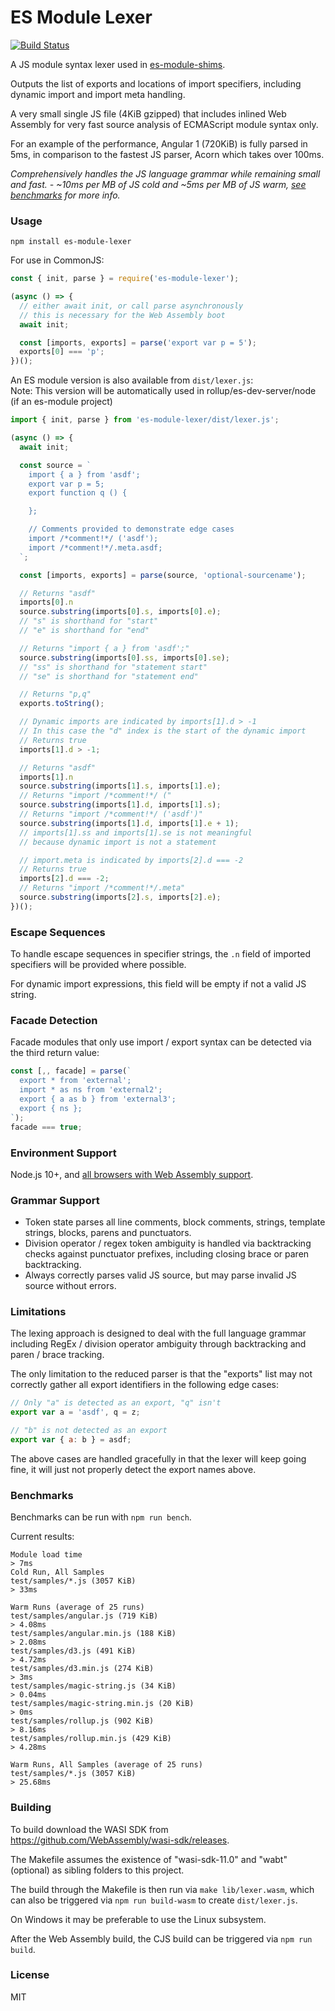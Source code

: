 # ES Module Lexer

[![Build Status][travis-image]][travis-url]

A JS module syntax lexer used in [es-module-shims](https://github.com/guybedford/es-module-shims).

Outputs the list of exports and locations of import specifiers, including dynamic import and import meta handling.

A very small single JS file (4KiB gzipped) that includes inlined Web Assembly for very fast source analysis of ECMAScript module syntax only.

For an example of the performance, Angular 1 (720KiB) is fully parsed in 5ms, in comparison to the fastest JS parser, Acorn which takes over 100ms.

_Comprehensively handles the JS language grammar while remaining small and fast. - ~10ms per MB of JS cold and ~5ms per MB of JS warm, [see benchmarks](#benchmarks) for more info._

### Usage

```
npm install es-module-lexer
```

For use in CommonJS:

```js
const { init, parse } = require('es-module-lexer');

(async () => {
  // either await init, or call parse asynchronously
  // this is necessary for the Web Assembly boot
  await init;

  const [imports, exports] = parse('export var p = 5');
  exports[0] === 'p';
})();
```

An ES module version is also available from `dist/lexer.js`:  
Note: This version will be automatically used in rollup/es-dev-server/node (if an es-module project)

```js
import { init, parse } from 'es-module-lexer/dist/lexer.js';

(async () => {
  await init;

  const source = `
    import { a } from 'asdf';
    export var p = 5;
    export function q () {

    };

    // Comments provided to demonstrate edge cases
    import /*comment!*/ ('asdf');
    import /*comment!*/.meta.asdf;
  `;

  const [imports, exports] = parse(source, 'optional-sourcename');

  // Returns "asdf"
  imports[0].n
  source.substring(imports[0].s, imports[0].e);
  // "s" is shorthand for "start"
  // "e" is shorthand for "end"

  // Returns "import { a } from 'asdf';"
  source.substring(imports[0].ss, imports[0].se);
  // "ss" is shorthand for "statement start"
  // "se" is shorthand for "statement end"

  // Returns "p,q"
  exports.toString();

  // Dynamic imports are indicated by imports[1].d > -1
  // In this case the "d" index is the start of the dynamic import
  // Returns true
  imports[1].d > -1;

  // Returns "asdf"
  imports[1].n
  source.substring(imports[1].s, imports[1].e);
  // Returns "import /*comment!*/ ("
  source.substring(imports[1].d, imports[1].s);
  // Returns "import /*comment!*/ ('asdf')"
  source.substring(imports[1].d, imports[1].e + 1);
  // imports[1].ss and imports[1].se is not meaningful 
  // because dynamic import is not a statement

  // import.meta is indicated by imports[2].d === -2
  // Returns true
  imports[2].d === -2;
  // Returns "import /*comment!*/.meta"
  source.substring(imports[2].s, imports[2].e);
})();
```

### Escape Sequences

To handle escape sequences in specifier strings, the `.n` field of imported specifiers will be provided where possible.

For dynamic import expressions, this field will be empty if not a valid JS string.

### Facade Detection

Facade modules that only use import / export syntax can be detected via the third return value:

```js
const [,, facade] = parse(`
  export * from 'external';
  import * as ns from 'external2';
  export { a as b } from 'external3';
  export { ns };
`);
facade === true;
```

### Environment Support

Node.js 10+, and [all browsers with Web Assembly support](https://caniuse.com/#feat=wasm).

### Grammar Support

* Token state parses all line comments, block comments, strings, template strings, blocks, parens and punctuators.
* Division operator / regex token ambiguity is handled via backtracking checks against punctuator prefixes, including closing brace or paren backtracking.
* Always correctly parses valid JS source, but may parse invalid JS source without errors.

### Limitations

The lexing approach is designed to deal with the full language grammar including RegEx / division operator ambiguity through backtracking and paren / brace tracking.

The only limitation to the reduced parser is that the "exports" list may not correctly gather all export identifiers in the following edge cases:

```js
// Only "a" is detected as an export, "q" isn't
export var a = 'asdf', q = z;

// "b" is not detected as an export
export var { a: b } = asdf;
```

The above cases are handled gracefully in that the lexer will keep going fine, it will just not properly detect the export names above.

### Benchmarks

Benchmarks can be run with `npm run bench`.

Current results:

```
Module load time
> 7ms
Cold Run, All Samples
test/samples/*.js (3057 KiB)
> 33ms

Warm Runs (average of 25 runs)
test/samples/angular.js (719 KiB)
> 4.08ms
test/samples/angular.min.js (188 KiB)
> 2.08ms
test/samples/d3.js (491 KiB)
> 4.72ms
test/samples/d3.min.js (274 KiB)
> 3ms
test/samples/magic-string.js (34 KiB)
> 0.04ms
test/samples/magic-string.min.js (20 KiB)
> 0ms
test/samples/rollup.js (902 KiB)
> 8.16ms
test/samples/rollup.min.js (429 KiB)
> 4.28ms

Warm Runs, All Samples (average of 25 runs)
test/samples/*.js (3057 KiB)
> 25.68ms
```

### Building

To build download the WASI SDK from https://github.com/WebAssembly/wasi-sdk/releases.

The Makefile assumes the existence of "wasi-sdk-11.0" and "wabt" (optional) as sibling folders to this project.

The build through the Makefile is then run via `make lib/lexer.wasm`, which can also be triggered via `npm run build-wasm` to create `dist/lexer.js`.

On Windows it may be preferable to use the Linux subsystem.

After the Web Assembly build, the CJS build can be triggered via `npm run build`.

### License

MIT

[travis-url]: https://travis-ci.org/guybedford/es-module-lexer
[travis-image]: https://travis-ci.org/guybedford/es-module-lexer.svg?branch=master

